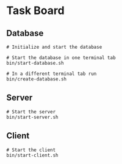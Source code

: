 # Task Board

## Database

```
# Initialize and start the database

# Start the database in one terminal tab
bin/start-database.sh

# In a different terminal tab run
bin/create-database.sh
```

## Server

```
# Start the server
bin/start-server.sh
```

## Client

```
# Start the client
bin/start-client.sh
```
